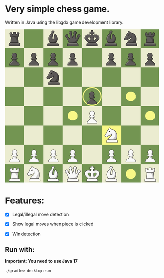# Very simple chess game.
Written in Java using the libgdx game development library.

[<img src="./chess.png" width="650" />](./chess.png)

# Features:
- [x] Legal/illegal move detection
- [x] Show legal moves when piece is clicked
- [x] Win detection


## Run with:
**Important: You need to use Java 17**
```
./gradlew desktop:run
```
